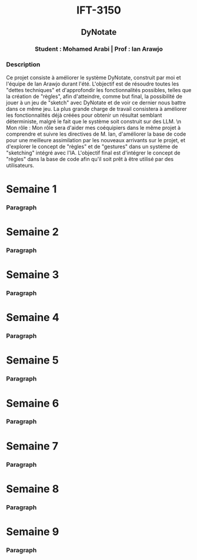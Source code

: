 <div class="title" style="text-align: center;">
  <h1>IFT-3150</h1>
  <h2>DyNotate</h2>
  <h3>Student : Mohamed Arabi | Prof : Ian Arawjo</h3>
</div>
<div class="contenu">
  <h3>Description</h3>

  Ce projet consiste à améliorer le système DyNotate, construit par moi et l'équipe de Ian Arawjo durant l'été. L'objectif est de résoudre toutes les "dettes techniques" et d'approfondir les fonctionnalités possibles, telles que la création de "règles", afin d'atteindre, comme but final, la possibilité de jouer à un jeu de "sketch" avec DyNotate et de voir ce dernier nous battre dans ce même jeu. La plus grande charge de travail consistera à améliorer les fonctionnalités déjà créées pour obtenir un résultat semblant déterministe, malgré le fait que le système soit construit sur des LLM. 
\n
  Mon rôle : Mon rôle sera d'aider mes coéquipiers dans le même projet à comprendre et suivre les directives de M. Ian, d'améliorer la base de code pour une meilleure assimilation par les nouveaux arrivants sur le projet, et d'explorer le concept de "règles" et de "gestures" dans un système de "sketching" intégré avec l'IA. L'objectif final est d'intégrer le concept de "règles" dans la base de code afin qu'il soit prêt à être utilisé par des utilisateurs.
</div>  

<div class="progess">
  <div class="semaine 1">
    <h1>Semaine 1</h1>
    <h3>Paragraph</h3>
  </div>
  <div class="semaine 2">
    <h1>Semaine 2</h1>
    <h3>Paragraph</h3>
  </div>
  <div class="semaine 3">
    <h1>Semaine 3</h1>
    <h3>Paragraph</h3>
  </div>
  <div class="semaine 4">
    <h1>Semaine 4</h1>
    <h3>Paragraph</h3>
  </div>
  <div class="semaine 5">
    <h1>Semaine 5</h1>
    <h3>Paragraph</h3>
  </div>
  <div class="semaine 6">
    <h1>Semaine 6</h1>
    <h3>Paragraph</h3>
  </div>
  <div class="semaine 7">
    <h1>Semaine 7</h1>
    <h3>Paragraph</h3>
  </div>
  <div class="semaine 8">
    <h1>Semaine 8</h1>
    <h3>Paragraph</h3>
  </div>
  <div class="semaine 9">
    <h1>Semaine 9</h1>
    <h3>Paragraph</h3>
  </div>
</div>


